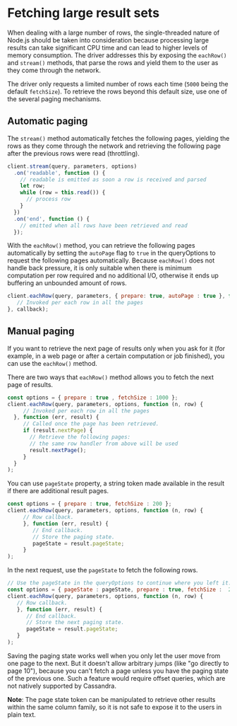 # Fetching large result sets

When dealing with a large number of rows, the single-threaded nature of Node.js should be taken into consideration
because processing large results can take significant CPU time and can lead to higher levels of memory consumption.
The driver addresses this by exposing the `eachRow()` and `stream()` methods, that parse the rows and yield them to the
user as they come through the network.

The driver only requests a limited number of rows each time (`5000` being the default `fetchSize`). To retrieve the
rows beyond this default size, use one of the several paging mechanisms.

## Automatic paging

The `stream()` method automatically fetches the following pages, yielding the rows as they come through the network and
retrieving the following page after the previous rows were read (throttling).

```javascript
client.stream(query, parameters, options)
  .on('readable', function () {
    // readable is emitted as soon a row is received and parsed
    let row;
    while (row = this.read()) {
      // process row
    }
  })
  .on('end', function () {
    // emitted when all rows have been retrieved and read
  });
```

With the `eachRow()` method, you can retrieve the following pages automatically by setting the `autoPage` flag to
`true` in the queryOptions to request the following pages automatically. Because `eachRow()` does not handle back
pressure, it is only suitable when there is minimum computation per row required and no additional I/O, otherwise it
ends up buffering an unbounded amount of rows.


```javascript
client.eachRow(query, parameters, { prepare: true, autoPage : true }, function(n, row) {
   // Invoked per each row in all the pages
}, callback);
```

## Manual paging 

If you want to retrieve the next page of results only when you ask for it (for example, in a web page or after a
certain computation or job finished), you can use the `eachRow()` method.

There are two ways that `eachRow()` method allows you to fetch the next page of results.

```javascript
const options = { prepare : true , fetchSize : 1000 };
client.eachRow(query, parameters, options, function (n, row) { 
     // Invoked per each row in all the pages
  }, function (err, result) {
     // Called once the page has been retrieved.
     if (result.nextPage) {
       // Retrieve the following pages:
       // the same row handler from above will be used
       result.nextPage();
     }
  }
);
```

You can use `pageState` property, a string token made available in the result if there are additional result pages.

```javascript
const options = { prepare : true, fetchSize : 200 };
client.eachRow(query, parameters, options, function (n, row) { 
     // Row callback.
     }, function (err, result) {
        // End callback.
        // Store the paging state.
        pageState = result.pageState;
     }
);
```

In the next request, use the `pageState` to fetch the following rows.

```javascript
// Use the pageState in the queryOptions to continue where you left it.
const options = { pageState : pageState, prepare : true, fetchSize :  200 };
client.eachRow(query, parameters, options, function (n, row) {
   // Row callback.
   }, function (err, result) {
      // End callback.
      // Store the next paging state.
      pageState = result.pageState;
   }
);
```

Saving the paging state works well when you only let the user move from one page to the next. But it doesn't allow
arbitrary jumps (like "go directly to page 10"), because you can't fetch a page unless you have the paging state of the
previous one. Such a feature would require offset queries, which are not natively supported by Cassandra.

**Note**: The page state token can be manipulated to retrieve other results within the same column family, so it is not
safe to expose it to the users in plain text.